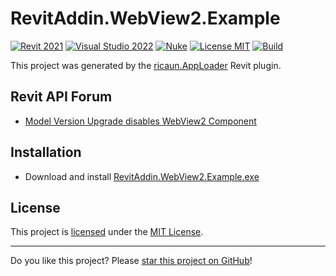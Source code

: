 # RevitAddin.WebView2.Example

[![Revit 2021](https://img.shields.io/badge/Revit-2021+-blue.svg)](../..)
[![Visual Studio 2022](https://img.shields.io/badge/Visual%20Studio-2022-blue)](../..)
[![Nuke](https://img.shields.io/badge/Nuke-Build-blue)](https://nuke.build/)
[![License MIT](https://img.shields.io/badge/License-MIT-blue.svg)](LICENSE)
[![Build](../../actions/workflows/Build.yml/badge.svg)](../../actions)

This project was generated by the [ricaun.AppLoader](https://ricaun.com/AppLoader/) Revit plugin.

## Revit API Forum

* [Model Version Upgrade disables WebView2 Component](https://forums.autodesk.com/t5/revit-api-forum/model-version-upgrad-disables-webview2-component/td-p/11793488)

## Installation

* Download and install [RevitAddin.WebView2.Example.exe](../../releases/latest/download/RevitAddin.WebView2.Example.zip)

## License

This project is [licensed](LICENSE) under the [MIT License](https://en.wikipedia.org/wiki/MIT_License).

---

Do you like this project? Please [star this project on GitHub](../../stargazers)!